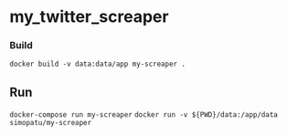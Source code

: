 # my_twitter_screaper



### Build
```docker build -v data:data/app my-screaper .```
## Run
```docker-compose run my-screaper```
```docker run -v ${PWD}/data:/app/data simopatu/my-screaper```